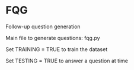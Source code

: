 # FQG
Follow-up question generation

Main file to generate questions: fqg.py

Set TRAINING = TRUE to train the dataset

Set TESTING = TRUE to answer a question at time
